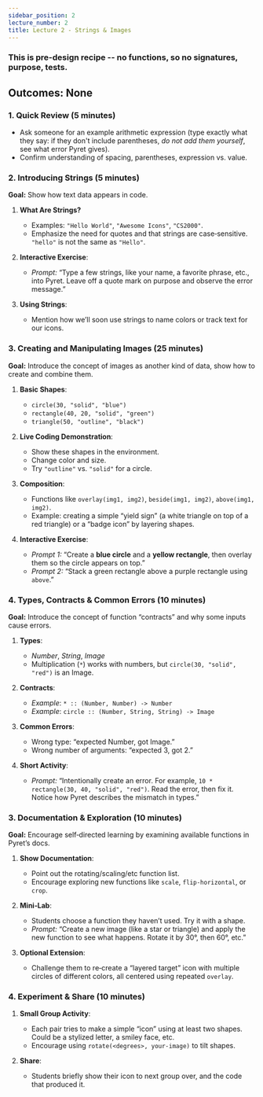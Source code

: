 ```yaml
---
sidebar_position: 2
lecture_number: 2
title: Lecture 2 - Strings & Images
---
```


### This is pre-design recipe -- no functions, so no signatures, purpose, tests.

## Outcomes: None

### **1. Quick Review (5 minutes)**
- Ask someone for an example arithmetic expression (type exactly what they say: if they don't include parentheses, _do not add them yourself_, see what error Pyret gives).
- Confirm understanding of spacing, parentheses, expression vs. value.

### **2. Introducing Strings (5 minutes)**
**Goal:** Show how text data appears in code.

1. **What Are Strings?**
   - Examples: `"Hello World"`, `"Awesome Icons"`, `"CS2000"`.
   - Emphasize the need for quotes and that strings are case‐sensitive. `"hello"` is not the same as `"Hello"`.

2. **Interactive Exercise**:
   - *Prompt:* “Type a few strings, like your name, a favorite phrase, etc., into Pyret. Leave off a quote mark on purpose and observe the error message.”

3. **Using Strings**:
   - Mention how we’ll soon use strings to name colors or track text for our icons.

### **3. Creating and Manipulating Images (25 minutes)**
**Goal:** Introduce the concept of images as another kind of data, show how to create and combine them.

1. **Basic Shapes**:
   - `circle(30, "solid", "blue")`
   - `rectangle(40, 20, "solid", "green")`
   - `triangle(50, "outline", "black")`

2. **Live Coding Demonstration**:
   - Show these shapes in the environment.
   - Change color and size.
   - Try `"outline"` vs. `"solid"` for a circle.

3. **Composition**:
   - Functions like `overlay(img1, img2)`, `beside(img1, img2)`, `above(img1, img2)`.
   - Example: creating a simple “yield sign” (a white triangle on top of a red triangle) or a “badge icon” by layering shapes.

4. **Interactive Exercise**:
   - *Prompt 1:* “Create a **blue circle** and a **yellow rectangle**, then overlay them so the circle appears on top.”
   - *Prompt 2:* “Stack a green rectangle above a purple rectangle using `above`.”

### **4. Types, Contracts & Common Errors (10 minutes)**
**Goal:** Introduce the concept of function “contracts” and why some inputs cause errors.

1. **Types**:
   - *Number*, *String*, *Image*
   - Multiplication (`*`) works with numbers, but `circle(30, "solid", "red")` is an Image.

2. **Contracts**:
   - *Example*: `* :: (Number, Number) -> Number`
   - *Example*: `circle :: (Number, String, String) -> Image`

3. **Common Errors**:
   - Wrong type: “expected Number, got Image.”
   - Wrong number of arguments: “expected 3, got 2.”

4. **Short Activity**:
   - *Prompt:* “Intentionally create an error. For example, `10 * rectangle(30, 40, "solid", "red")`. Read the error, then fix it. Notice how Pyret describes the mismatch in types.”

### **3. Documentation & Exploration (10 minutes)**
**Goal:** Encourage self‐directed learning by examining available functions in Pyret’s docs.

1. **Show Documentation**:
   - Point out the rotating/scaling/etc function list.
   - Encourage exploring new functions like `scale`, `flip-horizontal`, or `crop`.

2. **Mini‐Lab**:
   - Students choose a function they haven’t used. Try it with a shape.
   - *Prompt:* “Create a new image (like a star or triangle) and apply the new function to see what happens. Rotate it by 30°, then 60°, etc.”

3. **Optional Extension**:
   - Challenge them to re‐create a “layered target” icon with multiple circles of different colors, all centered using repeated `overlay`.



### **4. Experiment & Share (10 minutes)**
1. **Small Group Activity**:
   - Each pair tries to make a simple “icon” using at least two shapes. Could be a stylized letter, a smiley face, etc.
   - Encourage using `rotate(<degrees>, your-image)` to tilt shapes.

2. **Share**:
   - Students briefly show their icon to next group over, and the code that produced it.


